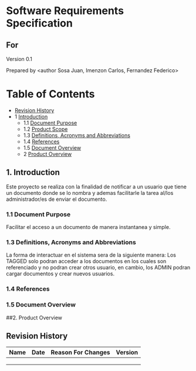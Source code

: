 # Software Requirements Specification
## For <notifications>

Version 0.1

Prepared by <author Sosa Juan, Imenzon Carlos, Fernandez Federico>

<organization>  
	
<date created> 

Table of Contents
=================
* [Revision History](#revision-history)
* 1 [Introduction](#1-introduction)
  * 1.1 [Document Purpose](#11-document-purpose)
  * 1.2 [Product Scope](#12-product-scope)
  * 1.3 [Definitions, Acronyms and Abbreviations](#13-definitions-acronyms-and-abbreviations)
  * 1.4 [References](#14-references) 
  * 1.5 [Document Overview](#15-document-overview)
  * 2 [Product Overview](#2-product-overview)



## 1. Introduction
Este proyecto se realiza con la finalidad de notificar a un usuario que tiene un documento donde se lo nombra y
ademas facilitarle la tarea al/los administrador/es de enviar el documento.

### 1.1 Document Purpose
Facilitar el acceso a un documento de manera instantanea y simple.

### 1.3 Definitions, Acronyms and Abbreviations
La forma de interactuar en el sistema sera de la siguiente manera:
Los TAGGED solo podran acceder a los documentos en los cuales son referenciado y no podran crear otros usuario, en cambio, los ADMIN podran cargar documentos y crear nuevos usuarios.

### 1.4 References

### 1.5 Document Overview

##2. Product Overview




## Revision History
| Name | Date    | Reason For Changes  | Version   |
| ---- | ------- | ------------------- | --------- |
|      |         |                     |           |
|      |         |                     |           |
|      |         |                     |           |
